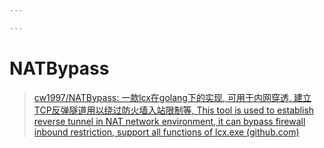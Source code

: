 ```yaml
---

---
```


# NATBypass

> [cw1997/NATBypass: 一款lcx在golang下的实现, 可用于内网穿透, 建立TCP反弹隧道用以绕过防火墙入站限制等, This tool is used to establish reverse tunnel in NAT network environment, it can bypass firewall inbound restriction, support all functions of lcx.exe (github.com)](https://github.com/cw1997/NATBypass)

